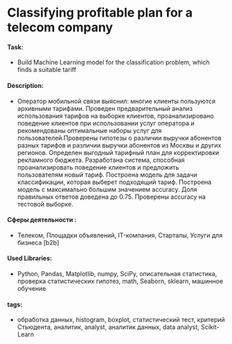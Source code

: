 # Classifying profitable plan for a telecom company

#### Task: 
- Build Machine Learning model for the classification problem, which finds a suitable tariff

#### Description:
- Оператор мобильной связи выяснил: многие клиенты пользуются архивными тарифами. Проведен предварительный анализ использования тарифов на выборке клиентов, проанализировано поведение клиентов при использовании услуг оператора и рекомендованы оптимальные наборы услуг для пользователей.Проверены гипотезы о различии выручки абонентов разных тарифов и
различии выручки абонентов из Москвы и других регионов. Определен выгодный тарифный план для корректировки рекламного бюджета. Разработана система, способная проанализировать поведение клиентов и предложить пользователям новый тариф. Построена модель для задачи классификации, которая выберет подходящий тариф. Построена модель с максимально большим значением accuracy. Доля правильных ответов доведена до 0.75. Проверены accuracy на тестовой выборке.

#### Сферы деятельности : 
- Телеком, Площадки объявлений, IT-компания, Стартапы, Услуги для бизнеса [b2b] 

#### Used Libraries:
- Python, Pandas, Matplotlib, numpy, SciPy, описательная статистика, проверка статистических гипотез, math, Seaborn, sklearn, машинное обучение

#### tags:
- обработка данных, histogram, boxplot, статистический тест, критерий Стьюдента, аналитик, analyst, аналитик данных, data analyst, Scikit-Learn
